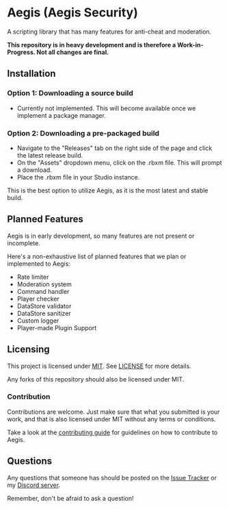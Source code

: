 # Aegis (Aegis Security)
A scripting library that has many features for anti-cheat and moderation.

**This repository is in heavy development and is therefore a Work-in-Progress. Not all changes are final.**

## Installation

### Option 1: Downloading a source build
* Currently not implemented. This will become available once we implement a package manager.

### Option 2: Downloading a pre-packaged build
* Navigate to the "Releases" tab on the right side of the page and click the latest release build.
* On the "Assets" dropdown menu, click on the .rbxm file. This will prompt a download.
* Place the .rbxm file in your Studio instance.

This is the best option to utilize Aegis, as it is the most latest and stable build.

## Planned Features
Aegis is in early development, so many features are not present or incomplete. 

Here's a non-exhaustive list of planned features that we plan or implemented to Aegis:
* Rate limiter
* Moderation system
* Command handler
* Player checker
* DataStore validator
* DataStore sanitizer
* Custom logger
* Player-made Plugin Support

## Licensing
This project is licensed under [MIT](http://opensource.org/licenses/MIT). See [LICENSE](LICENSE) for more details.

Any forks of this repository should also be licensed under MIT.

### Contribution
Contributions are welcome. Just make sure that what you submitted is your work, and that is also licensed under MIT without any terms or conditions.

Take a look at the [contributing guide](CONTRIBUTING.md) for guidelines on how to contribute to Aegis.

## Questions
Any questions that someone has should be posted on the [Issue Tracker](https://github.com/Bazalbuilder/Aegis/issues) or my [Discord server](https://discord.gg/asCWGUfJMj). 

Remember, don't be afraid to ask a question!